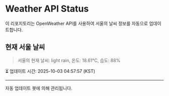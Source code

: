 
# Weather API Status

이 리포지토리는 OpenWeather API를 사용하여 서울의 날씨 정보를 자동으로 업데이트합니다.

## 현재 서울 날씨
> 서울의 현재 날씨: light rain, 온도: 18.61°C, 습도: 88%

⏳ 업데이트 시간: 2025-10-03 04:57:57 (KST)

---
자동 업데이트 봇에 의해 관리됩니다.
